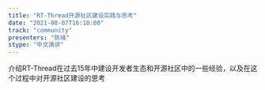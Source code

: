 ```yaml
---
title: "RT-Thread开源社区建设实践与思考"
date: "2021-08-07T16:10:00" 
track: "community"
presenters: "陈峰"
stype: "中文演讲"
---
```

介绍RT-Thread在过去15年中建设开发者生态和开源社区中的一些经验，以及在这个过程中对开源社区建设的思考